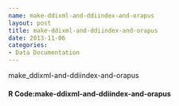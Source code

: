 ```yaml
---
name: make-ddixml-and-ddiindex-and-orapus
layout: post
title: make-ddixml-and-ddiindex-and-orapus
date: 2013-11-06
categories:
- Data Documentation
---
```


 make_ddixml-and-ddiindex-and-orapus

#### R Code:make-ddixml-and-ddiindex-and-orapus

